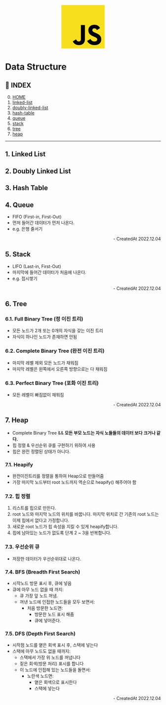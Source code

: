 <div align="center">
<img src="./images/js.png" width="140px" />
</div>

# Data Structure

## 📑 INDEX

0. [HOME](./README.md)
1. [linked-list](#1-linked-list)
2. [doubly-linked-list](#2-doubly-linked-list)
3. [hash-table](#3-hash-table)
4. [queue](#4-queue)
5. [stack](#5-stack)
6. [tree](#6-tree)
7. [heap](#7-heap)

---

## 1. Linked List

## 2. Doubly Linked List

## 3. Hash Table

## 4. Queue

- FIFO (First-in, First-Out)
- 먼저 들어간 데이터가 먼저 나온다.
- e.g. 은행 줄서기

<div align="right">- CreatedAt 2022.12.04</div>

## 5. Stack

- LIFO (Last-in, First-Out)
- 마지막에 들어간 데이터가 처음에 나온다.
- e.g. 접시쌓기

<div align="right">- CreatedAt 2022.12.04</div>

## 6. Tree

### 6.1. Full Binary Tree (정 이진 트리)

- 모든 노드가 2개 또는 0개의 자식을 갖는 이진 트리
- 자식이 하나인 노드가 존재하면 안됨

### 6.2. Complete Binary Tree (완전 이진 트리)

- 마지막 레벨 제외 모든 노드가 채워짐
- 마지막 레벨은 왼쪽에서 오른쪽 방향으로는 다 채워짐

### 6.3. Perfect Binary Tree (포화 이진 트리)

- 모든 레벨이 빠짐없이 채워짐

<div align="right">- CreatedAt 2022.12.04</div>

## 7. Heap

- Complete Binary Tree && **모든 부모 노드는 자식 노들들의 데이터 보다 크거나 같다.**
- 힙 정렬 & 우선순위 큐를 구현하기 위하여 사용
- 힙은 완전 정렬된 상태가 아니다.

### 7.1. Heapify

- 완전이진트리를 정렬을 통하여 Heap으로 만들어줌
- 가장 마지막 노드부터 root 노드까지 역순으로 heapify() 해주어야 함

### 7.2. 힙 정렬

1. 리스트를 힙으로 만든다.
2. root 노드와 마지막 노드의 위치를 바꿉니다. 마지막 위치로 간 기존의 root 노드는 이제 힙에서 없다고 가정합니다.
3. 새로운 root 노드가 힙 속성을 지킬 수 있게 heapify합니다.
4. 힙에 남아있는 노드가 없도록 단계 2 ~ 3을 반복합니다.

### 7.3. 우선순위 큐

- 저장한 데이터가 우선순위대로 나온다.

### 7.4. BFS (Breadth First Search)

- 시작노드 방문 표시 후, 큐에 넣음
- 큐에 아무 노드 없을 때 까지:
  - 큐 가장 앞 노드 꺼냄.
  - 꺼낸 노드에 인접한 노드들을 모두 보면서:
    - 처음 방문한 노드면:
      - 방문한 노드 표시 해줌
      - 큐에 넣어준다.

### 7.5. DFS (Depth First Search)

- 시작점 노드를 옅은 회색 표시 후, 스택에 넣는다
- 스택에 아무 노드도 없을 때까지:
  - 스택에서 가장 위 노드를 꺼냅니다
  - 짙은 회색(방문 처리) 표시를 합니다
  - 이 노드에 인접해 있는 노드들을 돌면서:
    - 노란색 노드면:
      - 옅은 회색으로 표시한다
      - 스택에 넣는다

<div align="right">- CreatedAt 2022.12.04</div>
